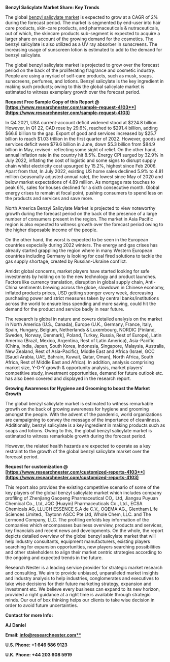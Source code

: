 ﻿**Benzyl Salicylate Market Share: Key Trends**

The global [benzyl salicylate market](https://www.researchnester.com/reports/benzyl-salicylate-market/4103) is expected to grow at a CAGR of 2% during the forecast period. The market is segmented by end-user into hair care products, skin-care products, and pharmaceuticals & nutraceuticals, out of which, the skincare products sub-segment is expected to acquire a larger share on account of the growing demand for the cosmetics. The benzyl salicylate is also utilized as a UV ray absorber in sunscreens. The increasing usage of sunscreen lotion is estimated to add to the demand for benzyl salicylate.

The global benzyl salicylate market is projected to grow over the forecast period on the back of the proliferating fragrance and cosmetic industry. People are using a myriad of self-care products, such as musk, soaps, sunscreens, perfumes, and lotions. Benzyl salicylate is the key ingredient in making such products; owing to this the global salicylate market is estimated to witness exemplary growth over the forecast period.

**Request Free Sample Copy of this Report @ [https://www.researchnester.com/sample-request-4103**](https://www.researchnester.com/sample-request-4103)**

In Q4 2021, USA current-account deficit widened stood at $224.8 billion. However, in Q1 22, CAD rose by 29.6%, reached to $291.4 billion, adding $66.6 billion to the gap. Export of good and services increased by $25.7 billion to reach $1.03 trillion in the first quarter of 2022. However, goods and services deficit were $79.6 billion in June, down $5.3 billion from $84.9 billion in May, revised- reflecting some sight of relief. On the other hand, annual inflation rate in the country hit 8.5%. Energy CPI surged by 32.9% in July 2022, inflating the cost of logistic and some signs to disrupt supply chain whilst electricity cost upsurged by 15.2%, highest since Feb 2006. Apart from that, In July 2022, existing US home sales declined 5.9% to 4.81 million (seasonally adjusted annual rate), the lowest since May of 2020 and below market expectations of 4.89 million. As mortgage rate touches to peak 6%, sales for houses declined for a sixth consecutive month. Global energy crises to remain at focal point, pushing consumers to spend less on the products and services and save more.

North America Benzyl Salicylate Market is projected to view noteworthy growth during the forecast period on the back of the presence of a large number of consumers present in the region. The market in Asia Pacific region is also expected to witness growth over the forecast period owing to the higher disposable income of the people.

On the other hand, the worst is expected to be seen in the European countries especially during 2022 winters. The energy and gas crises has already started grappling the region where in many Western European countries including Germany is looking for coal fired solutions to tackle the gas supply shortage, created by Russian-Ukraine conflict.

Amidst global concerns, market players have started looking for safe investments by holding on to the new technology and product launches. Factors like currency translation, disruption in global supply chain, Anti-China sentiments brewing across the globe, slowdown in Chinese economy, inflated products prices, USD getting stronger every week, decreasing purchasing power and strict measures taken by central banks/institutions across the world to ensure less spending and more saving, could hit the demand for the product and service badly in near future.

The research is global in nature and covers detailed analysis on the market in North America (U.S., Canada), Europe (U.K., Germany, France, Italy, Spain, Hungary, Belgium, Netherlands & Luxembourg, NORDIC [Finland, Sweden, Norway, Denmark], Poland, Turkey, Russia, Rest of Europe), Latin America (Brazil, Mexico, Argentina, Rest of Latin America), Asia-Pacific (China, India, Japan, South Korea, Indonesia, Singapore, Malaysia, Australia, New Zealand, Rest of Asia-Pacific), Middle East and Africa (Israel, GCC [Saudi Arabia, UAE, Bahrain, Kuwait, Qatar, Oman], North Africa, South Africa, Rest of Middle East and Africa). In addition, analysis comprising market size, Y-O-Y growth & opportunity analysis, market players’ competitive study, investment opportunities, demand for future outlook etc. has also been covered and displayed in the research report.

**Growing Awareness for Hygiene and Grooming to boost the Market Growth**

The global benzyl salicylate market is estimated to witness remarkable growth on the back of growing awareness for hygiene and grooming amongst the people. With the advent of the pandemic, world organizations are campaigning to convey the message of the importance of cleanliness. Additionally, benzyl salicylate is a key ingredient in making products such as soaps and lotions. Owing to this, the global benzyl salicylate market is estimated to witness remarkable growth during the forecast period.

However, the related health hazards are expected to operate as a key restraint to the growth of the global benzyl salicylate market over the forecast period.

**Request for customization @ [https://www.researchnester.com/customized-reports-4103**](https://www.researchnester.com/customized-reports-4103)**

This report also provides the existing competitive scenario of some of the key players of the global benzyl salicylate market which includes company profiling of Zhenjiang Gaopeng Pharmaceutical CO,. Ltd, Jiangsu Puyuan Chemical Co., Ltd, JQC (Huayin) Pharmaceuticals Co., Ltd., ECSA Chemicals AG, LLUCH ESSENCE S.A de C.V., OQEMA AG., Glentham Life Sciences Limited., Taytonn ASCC Pte Ltd, Whole Chem, LLC. and The Lermond Company, LLC. The profiling enfolds key information of the companies which encompasses business overview, products and services, key financials and recent news and developments. On the whole, the report depicts detailed overview of the global benzyl salicylate market that will help industry consultants, equipment manufacturers, existing players searching for expansion opportunities, new players searching possibilities and other stakeholders to align their market centric strategies according to the ongoing and expected trends in the future.

Research Nester is a leading service provider for strategic market research and consulting. We aim to provide unbiased, unparalleled market insights and industry analysis to help industries, conglomerates and executives to take wise decisions for their future marketing strategy, expansion and investment etc. We believe every business can expand to its new horizon, provided a right guidance at a right time is available through strategic minds. Our out of box thinking helps our clients to take wise decision in order to avoid future uncertainties.

**Contact for more Info:**

**AJ Daniel**

**Email: [info@researchnester.com**](mailto:info@researchnester.com)**

**U.S. Phone: +1 646 586 9123**

**U.K. Phone: +44 203 608 5919**

